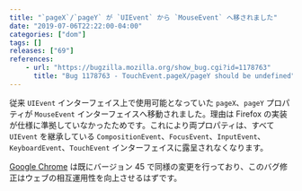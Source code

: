 ```yaml
---
title: "`pageX`/`pageY` が `UIEvent` から `MouseEvent` へ移されました"
date: "2019-07-06T22:22:00-04:00"
categories: ["dom"]
tags: []
releases: ["69"]
references:
    - url: "https://bugzilla.mozilla.org/show_bug.cgi?id=1178763"
      title: "Bug 1178763 - TouchEvent.pageX/pageY should be undefined"
---
```

従来 `UIEvent` インターフェイス上で使用可能となっていた `pageX`、`pageY` プロパティが `MouseEvent` インターフェイスへ移動されました。理由は Firefox の実装が仕様に準拠していなかったためです。これにより両プロパティは、すべて `UIEvent` を継承している `CompositionEvent`、`FocusEvent`、`InputEvent`、`KeyboardEvent`、`TouchEvent` インターフェイスに露呈されなくなります。

[Google Chrome](https://groups.google.com/a/chromium.org/d/topic/blink-dev/pcMwyHRhbCU/discussion) は既にバージョン 45 で同様の変更を行っており、このバグ修正はウェブの相互運用性を向上させるはずです。

